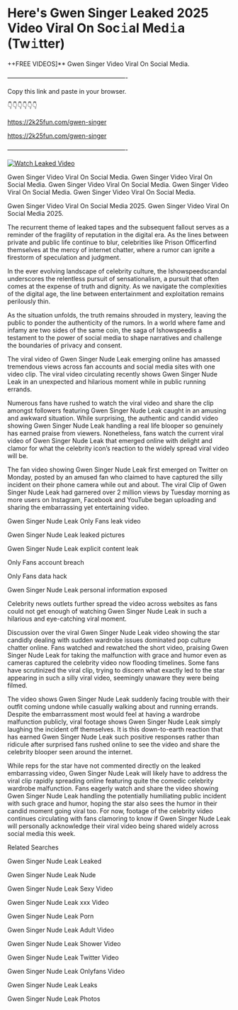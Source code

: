 # Here's Gwen Singer Leaked 2025 Video Viral On Soc𝚒al Med𝚒a (Tw𝚒tter)

++FREE VIDEOS]** Gwen Singer Video Viral On Social Media.

———————————————————-

Copy this link and paste in your browser.

👇👇👇👇👇👇

https://2k25fun.com/gwen-singer

https://2k25fun.com/gwen-singer

———————————————————-

[![Watch Leaked Video](https://miro.medium.com/v2/resize:fit:828/format:webp/1*cilzJN44JGOrTw9NJCrNHA.gif "Watch Leaked Video")](https://2k25fun.com/gwen-singer)

Gwen Singer Video Viral On Social Media. Gwen Singer Video Viral On Social Media. Gwen Singer Video Viral On Social Media. Gwen Singer Video Viral On Social Media. Gwen Singer Video Viral On Social Media.

Gwen Singer Video Viral On Social Media 2025. Gwen Singer Video Viral On Social Media 2025.

The recurrent theme of leaked tapes and the subsequent fallout serves as a reminder of the fragility of reputation in the digital era. As the lines between private and public life continue to blur, celebrities like Prison Officerfind themselves at the mercy of internet chatter, where a rumor can ignite a firestorm of speculation and judgment.

In the ever evolving landscape of celebrity culture, the Ishowspeedscandal underscores the relentless pursuit of sensationalism, a pursuit that often comes at the expense of truth and dignity. As we navigate the complexities of the digital age, the line between entertainment and exploitation remains perilously thin.

As the situation unfolds, the truth remains shrouded in mystery, leaving the public to ponder the authenticity of the rumors. In a world where fame and infamy are two sides of the same coin, the saga of Ishowspeedis a testament to the power of social media to shape narratives and challenge the boundaries of privacy and consent.

The viral video of Gwen Singer Nude Leak emerging online has amassed tremendous views across fan accounts and social media sites with one video clip. The viral video circulating recently shows Gwen Singer Nude Leak in an unexpected and hilarious moment while in public running errands.

Numerous fans have rushed to watch the viral video and share the clip amongst followers featuring Gwen Singer Nude Leak caught in an amusing and awkward situation. While surprising, the authentic and candid video showing Gwen Singer Nude Leak handling a real life blooper so genuinely has earned praise from viewers. Nonetheless, fans watch the current viral video of Gwen Singer Nude Leak that emerged online with delight and clamor for what the celebrity icon’s reaction to the widely spread viral video will be.

The fan video showing Gwen Singer Nude Leak first emerged on Twitter on Monday, posted by an amused fan who claimed to have captured the silly incident on their phone camera while out and about. The viral Clip of Gwen Singer Nude Leak had garnered over 2 million views by Tuesday morning as more users on Instagram, Facebook and YouTube began uploading and sharing the embarrassing yet entertaining video.

Gwen Singer Nude Leak Only Fans leak video

Gwen Singer Nude Leak leaked pictures

Gwen Singer Nude Leak explicit content leak

Only Fans account breach

Only Fans data hack

Gwen Singer Nude Leak personal information exposed

Celebrity news outlets further spread the video across websites as fans could not get enough of watching Gwen Singer Nude Leak in such a hilarious and eye-catching viral moment.

Discussion over the viral Gwen Singer Nude Leak video showing the star candidly dealing with sudden wardrobe issues dominated pop culture chatter online. Fans watched and rewatched the short video, praising Gwen Singer Nude Leak for taking the malfunction with grace and humor even as cameras captured the celebrity video now flooding timelines. Some fans have scrutinized the viral clip, trying to discern what exactly led to the star appearing in such a silly viral video, seemingly unaware they were being filmed.

The video shows Gwen Singer Nude Leak suddenly facing trouble with their outfit coming undone while casually walking about and running errands. Despite the embarrassment most would feel at having a wardrobe malfunction publicly, viral footage shows Gwen Singer Nude Leak simply laughing the incident off themselves. It is this down-to-earth reaction that has earned Gwen Singer Nude Leak such positive responses rather than ridicule after surprised fans rushed online to see the video and share the celebrity blooper seen around the internet.

While reps for the star have not commented directly on the leaked embarrassing video, Gwen Singer Nude Leak will likely have to address the viral clip rapidly spreading online featuring quite the comedic celebrity wardrobe malfunction. Fans eagerly watch and share the video showing Gwen Singer Nude Leak handling the potentially humiliating public incident with such grace and humor, hoping the star also sees the humor in their candid moment going viral too. For now, footage of the celebrity video continues circulating with fans clamoring to know if Gwen Singer Nude Leak will personally acknowledge their viral video being shared widely across social media this week.

Related Searches

Gwen Singer Nude Leak Leaked

Gwen Singer Nude Leak Nude

Gwen Singer Nude Leak Sexy Video

Gwen Singer Nude Leak xxx Video

Gwen Singer Nude Leak Porn

Gwen Singer Nude Leak Adult Video

Gwen Singer Nude Leak Shower Video

Gwen Singer Nude Leak Twitter Video

Gwen Singer Nude Leak Onlyfans Video

Gwen Singer Nude Leak Leaks

Gwen Singer Nude Leak Photos